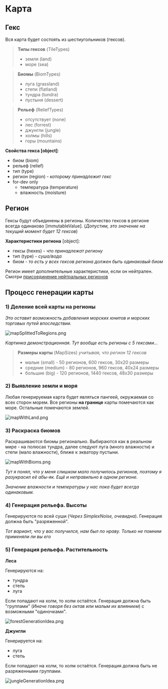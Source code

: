 # Карта

## Гекс

Вся карта будет состоять из шестиугольников (гексов).

> **Типы гексов** (TileTypes)
> - земля (land)
> - море (sea)

> **Биомы** (BiomTypes)
> - луга (grassland)
> - степи (flatland)
> - тундра (tundra)
> - пустыня (dessert)

> **Рельеф** (ReliefTypes)
> - отсутствует (none)
> - лес (forrest)
> - джунгли (jungle)
> - холмы (hills)
> - горы (mountains)

**Свойства гекса [object]**:
- биом (biom)
- рельеф (relief)
- тип (type)
- регион (region) - *которому принадлежит гекс*
- for-dev only
    - температура (temperature)
    - влажность (moisture)

## Регион

Гексы будут объединены в регионы. Количество гексов в регионе всегда 
одинаково [immutableValue]. (*Допустим, это значение на текущий момент 
будет 12 гексов*)

**Характеристики региона** [object]:

- гексы (hexes) - *что принадлежат региону*
- тип (type) - *суша/вода*
- биом - *то есть у всех гексов региона должен быть одинаковый биом*

Регион имеет дополнительные характеристики, если он нейтрален. Смотри [присоединение 
нейтральных регионов](diplomacy.md)

## Процесс генерации карты

### 1) Деление всей карты на регионы

*Это оставит возможность добавления морских юнитов и морских торговых путей 
впоследствии.*

![mapSplittedToRegions.png](media/mapSplittedToRegions.png)

*Картинка демонстрационная. Тут вообще есть регионы с 5 гексами...*

> **Размеры карты** (MapSizes) *учитывая, что регион 12 гексов*
> - малые (small) - 50 регионов, 600 гексов, 30х20 размеры
> - средние (medium) - 80 регионов, 960 гексов, 40х24 размеры
> - большие (big) - 120 регионов, 1440 гексов, 48х30 размеры

### 2) Выявление земли и моря

Любая генерируемая карта будет являться пангеей, окружаемая со всех сторон 
морем. Все регионы **на границе** карты помечаются как море. Остальные помечаются 
землей. 

![mapWithLand.png](media/mapWithLand.png)

### 3) Раскраска биомов

Раскрашиваются биомы регионально. Выбираются как в реальном мире - на полюсах 
тундра, далее следуют луга (много влажности) и степи (мало влажности), ближе 
к экватору пустыни.

![mapWithBioms.png](media/mapWithBioms.png)

*Тут я понял, что у меня слишком мало получилось регионов, поэтому я 
разукрасил её абы-як. Ещё и неправильно в одном регионе.*

*Значение влажности и температуры у нас пока будет всегда одинаковым.*

### 4) Генерация рельефа. Высоты

Генерируются по всей суши (*Через SimplexNoise, очевидна*). Генерация должна быть
"разряженной".

*Тот вариант, что у вас получился, нам был по нраву. Только не помним применяли 
ли вы его*

### 5) Генерация рельефа. Растительность

**Леса**

Генерируются на: 
- тундра
- степь
- луга

Если попадают на холм, то холм остаётся. Генерация должна быть "группами" (*Иначе 
говоря без октав или малым их влиянием*) с возможными "одиночками".

![forestGenerationIdea.png](media/forestGenerationIdea.png)

**Джунгли**

Генерируется на:
- луга
- степь

Если попадают на холм, то холм остаётся. Генерация должна быть не разряженными 
группами.

![jungleGenerationIdea.png](media/jungleGenerationIdea.png)
